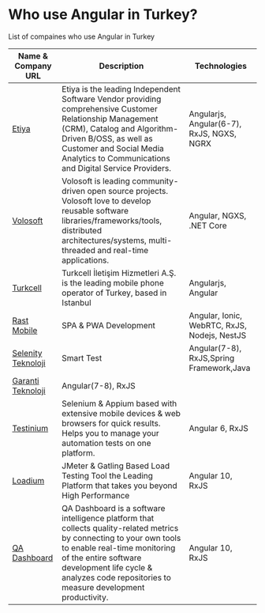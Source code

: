 # Who use Angular in Turkey?
List of compaines who use Angular in Turkey




| Name & Company URL | Description | Technologies |
|--|--|--|
| [Etiya](https://www.etiya.com/) | Etiya is the leading Independent Software Vendor providing comprehensive Customer Relationship Management (CRM), Catalog and Algorithm-Driven B/OSS, as well as Customer and Social Media Analytics to Communications and Digital Service Providers.  | Angularjs, Angular(6-7), RxJS, NGXS, NGRX  |
| [Volosoft](https://volosoft.com/) | Volosoft is leading community-driven open source projects. Volosoft love to develop reusable software libraries/frameworks/tools, distributed architectures/systems, multi-threaded and real-time applications. | Angular, NGXS, .NET Core |
| [Turkcell](https://mesajussu.turkcell.com.tr/) | Turkcell İletişim Hizmetleri A.Ş. is the leading mobile phone operator of Turkey, based in Istanbul | Angularjs, Angular |
| [Rast Mobile](https://www.rastmobile.com) | SPA & PWA Development | Angular, Ionic, WebRTC, RxJS, Nodejs, NestJS |
| [Selenity Teknoloji](http://www.selenityteknoloji.com) | Smart Test | Angular(7-8), RxJS,Spring Framework,Java |
| [Garanti Teknoloji](https://www.garantiteknoloji.com.tr/) | Angular(7-8), RxJS |
| [Testinium](https://testinium.com) | Selenium & Appium based with extensive mobile devices & web browsers for quick results. Helps you to manage your automation tests on one platform. | Angular 6, RxJS
| [Loadium](https://loadium.com) |  JMeter & Gatling Based Load Testing Tool the Leading Platform that takes you beyond High Performance | Angular 10, RxJS
| [QA Dashboard](https://dashboard.qa) | QA Dashboard is a software intelligence platform that collects quality-related metrics by connecting to your own tools to enable real-time monitoring of the entire software development life cycle & analyzes code repositories to measure development productivity. | Angular 10, RxJS
